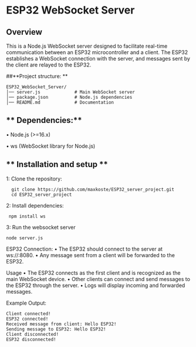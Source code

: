 # **ESP32 WebSocket Server**

## **Overview**

This is a Node.js WebSocket server designed to facilitate real-time communication between an ESP32 microcontroller and a client. The ESP32 establishes a WebSocket connection with the server, and messages sent by the client are relayed to the ESP32.

##**Project structure: **
```
ESP32_WebSocket_Server/
│── server.js             # Main WebSocket server
│── package.json          # Node.js dependencies
│── README.md             # Documentation
```
## ** Dependencies:**

•	Node.js (>=16.x)

•	ws (WebSocket library for Node.js)

## ** Installation and setup **

1: Clone the repository:
```
  git clone https://github.com/maxkoste/ESP32_server_project.git
  cd ESP32_server_project
```
2: Install dependencies:
```	
 npm install ws
``` 
3: Run the websocket server

 	node server.js


 ESP32 Connection:
  	•	The ESP32 should connect to the server at ws://<server-ip>:8080.
	•	Any message sent from a client will be forwarded to the ESP32.

 Usage
	•	The ESP32 connects as the first client and is recognized as the main WebSocket device.
	•	Other clients can connect and send messages to the ESP32 through the server.
	•	Logs will display incoming and forwarded messages.

Example Output:
```
Client connected!
ESP32 connected!
Received message from client: Hello ESP32!
Sending message to ESP32: Hello ESP32!
Client disconnected!
ESP32 disconnected!
```
